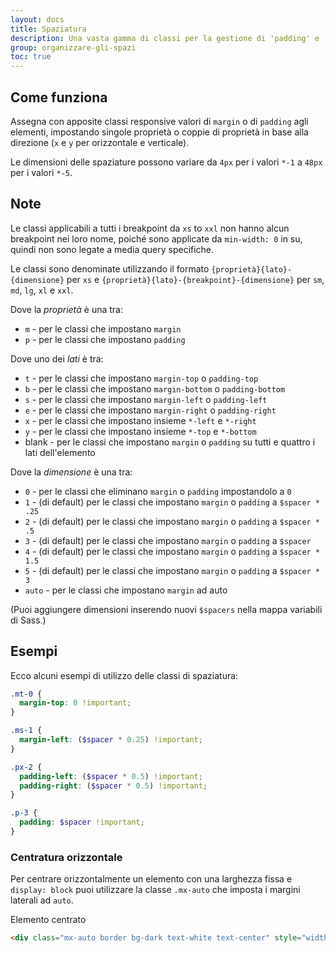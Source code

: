 ```yaml
---
layout: docs
title: Spaziatura
description: Una vasta gamma di classi per la gestione di 'padding' e 'margin' anche in ottica responsive.
group: organizzare-gli-spazi
toc: true
---
```


## Come funziona

Assegna con apposite classi responsive valori di `margin` o di `padding` agli elementi, impostando singole proprietà o coppie di proprietà in base alla direzione (`x` e `y` per orizzontale e verticale).

Le dimensioni delle spaziature possono variare da `4px` per i valori `*-1` a `48px` per i valori `*-5`.

## Note

Le classi applicabili a tutti i breakpoint da `xs` to `xxl` non hanno alcun breakpoint nei loro nome, poiché
sono applicate da `min-width: 0` in su, quindi non sono legate a media query specifiche.

Le classi sono denominate utilizzando il formato `{proprietà}{lato}-{dimensione}` per `xs` e
`{proprietà}{lato}-{breakpoint}-{dimensione}` per `sm`, `md`, `lg`, `xl` e `xxl`.

Dove la _proprietà_ è una tra:

- `m` - per le classi che impostano `margin`
- `p` - per le classi che impostano `padding`

Dove uno dei _lati_ è tra:

- `t` - per le classi che impostano `margin-top` o `padding-top`
- `b` - per le classi che impostano `margin-bottom` o `padding-bottom`
- `s` - per le classi che impostano `margin-left` o `padding-left`
- `e` - per le classi che impostano `margin-right` o `padding-right`
- `x` - per le classi che impostano insieme `*-left` e `*-right`
- `y` - per le classi che impostano insieme `*-top` e `*-bottom`
- blank - per le classi che impostano `margin` o `padding` su tutti e quattro i lati dell'elemento

Dove la _dimensione_ è una tra:

- `0` - per le classi che eliminano `margin` o `padding` impostandolo a `0`
- `1` - (di default) per le classi che impostano `margin` o `padding` a `$spacer * .25`
- `2` - (di default) per le classi che impostano `margin` o `padding` a `$spacer * .5`
- `3` - (di default) per le classi che impostano `margin` o `padding` a `$spacer`
- `4` - (di default) per le classi che impostano `margin` o `padding` a `$spacer * 1.5`
- `5` - (di default) per le classi che impostano `margin` o `padding` a `$spacer * 3`
- `auto` - per le classi che impostano `margin` ad auto

(Puoi aggiungere dimensioni inserendo nuovi `$spacers` nella mappa variabili di Sass.)

## Esempi

Ecco alcuni esempi di utilizzo delle classi di spaziatura:

```scss
.mt-0 {
  margin-top: 0 !important;
}

.ms-1 {
  margin-left: ($spacer * 0.25) !important;
}

.px-2 {
  padding-left: ($spacer * 0.5) !important;
  padding-right: ($spacer * 0.5) !important;
}

.p-3 {
  padding: $spacer !important;
}
```

### Centratura orizzontale

Per centrare orizzontalmente un elemento con una larghezza fissa e `display: block` puoi utilizzare la classe `.mx-auto` che imposta i margini laterali ad `auto`.

<div class="bd-example">
  <div class="mx-auto border bg-dark text-white text-center" style="width: 200px;">
    Elemento centrato
  </div>
</div>

```html
<div class="mx-auto border bg-dark text-white text-center" style="width: 200px;">Elemento centrato</div>
```
